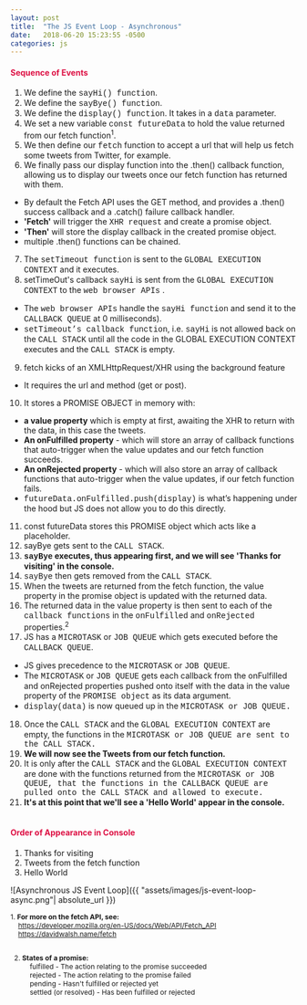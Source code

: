 ```yaml
---
layout: post
title:  "The JS Event Loop - Asynchronous"
date:   2018-06-20 15:23:55 -0500
categories: js
---
```

<style type="text/css">
  .code{
    font-family:"Courier New", Courier, monospace;
  }
</style>

<h4 style="color:#d14">Sequence of Events</h4>  

1. We define the <span class="code">sayHi() function</span>.
2. We define the <span class="code">sayBye() function</span>.
3. We define the <span class="code">display() function</span>. It takes in a <span class="code">data</span> parameter.
4. We set a new variable <span class="code">const futureData</span> to hold the value returned from our fetch function<sup>1</sup>.
5. We then define our <span class="code">fetch</span> function to accept a url that will help us fetch some tweets from Twitter, for example.
6. We finally pass our display function into the .then() callback function, allowing us to display our tweets once our fetch function has returned with them.
  * By default the Fetch API uses the GET method, and provides a .then() success callback and a .catch() failure callback handler.
  * <strong>'Fetch'</strong> will trigger the <span class="code">XHR request</span> and create a promise object.
  * <strong>'Then'</strong> will store the display callback in the created promise object.
  * multiple .then() functions can be chained.  
7. The  <span class="code">setTimeout function</span> is sent to the <span class="code">GLOBAL EXECUTION CONTEXT</span> and it executes.
8. setTimeOut's callback <span class="code">sayHi</span> is sent from the <span class="code">GLOBAL EXECUTION CONTEXT</span> to the <span class="code">web browser APIs</span> .
  * The <span class="code">web browser APIs</span> handle the <span class="code">sayHi function</span> and send it to the <span class="code">CALLBACK QUEUE</span> at 0 milliseconds).
  * <span class="code">setTimeout’s callback function</span>, i.e. <span class="code">sayHi</span> is not allowed back on the <span class="code">CALL STACK</span> until all the code in the GLOBAL EXECUTION CONTEXT executes and the <span class="code">CALL STACK</span> is empty.
9. fetch kicks of an XMLHttpRequest/XHR using the background feature
  * It requires the url and method (get or post).
10. It stores a PROMISE OBJECT in memory with:
  * <strong>a value property</strong> which is empty at first, awaiting the XHR to return with the data, in this case the tweets.
  * <strong>An onFulfilled property</strong> - which will store an array of callback functions that auto-trigger when the value updates and our fetch function succeeds.
  * <strong>An onRejected property</strong> - which will also store an array of callback functions that auto-trigger when the value updates, if our fetch function fails.
  * <span class="code">futureData.onFulfilled.push(display)</span> is what’s happening under the hood but JS does not allow you to do this directly.
11. const futureData stores this PROMISE object which acts like a placeholder.
12. sayBye gets sent to the <span class="code">CALL STACK</span>.
13. <strong><span class="code">sayBye</span> executes, thus appearing first, and we will see 'Thanks for visiting' in the console.</strong>
14. <span class="code">sayBye</span> then gets removed from the <span class="code">CALL STACK</span>.
15. When the tweets are returned from the fetch function, the value property in the promise object is updated with the returned data.  
16. The returned data in the value property is then sent to each of the <span class="code">callback functions</span> in the <span class="code">onFulfilled</span> and <span class="code">onRejected</span> properties.<sup>2</sup>  
17. JS has a <span class="code">MICROTASK</span> or <span class="code">JOB QUEUE</span> which gets executed before the <span class="code">CALLBACK QUEUE</span>.
  * JS gives precedence to the <span class="code">MICROTASK</span> or <span class="code">JOB QUEUE</span>.
  * The <span class="code">MICROTASK</span> or <span class="code">JOB QUEUE</span> gets each callback from the onFulfilled and onRejected properties pushed onto itself with the data in the value property of the <span class="code">PROMISE object</span> as its data argument.
  * <span class="code">display(data)</span> is now queued up in the <span class="code">MICROTASK or <span class="code">JOB QUEUE</span>.
18. Once the <span class="code">CALL STACK</span> and the <span class="code">GLOBAL EXECUTION CONTEXT</span> are empty, the functions in the <span class="code">MICROTASK or <span class="code">JOB QUEUE</span> are sent to the <span class="code">CALL STACK</span>.  
19. <strong>We will now see the Tweets from our fetch function.</strong>
20. It is only after the <span class="code">CALL STACK</span> and the <span class="code">GLOBAL EXECUTION CONTEXT</span> are done with the functions returned from the <span class="code">MICROTASK or <span class="code">JOB QUEUE</span>, that the functions in the <span class="code">CALLBACK QUEUE</span> are pulled onto the <span class="code">CALL STACK</span> and allowed to execute.
21. <strong>It's at this point that we'll see a 'Hello World' appear in the console.</strong>
&nbsp;  
&nbsp;  
<h4 style="color:#d14">Order of Appearance in Console</h4>

1. Thanks for visiting  
2. Tweets from the fetch function  
3. Hello World

![Asynchronous JS Event Loop]({{ "assets/images/js-event-loop-async.png"| absolute_url }})  

<div style="font-size:12px;">
1. <strong>For more on the fetch API, see:</strong><br />
&nbsp;&nbsp;&nbsp;&nbsp;<a href="https://developer.mozilla.org/en-US/docs/Web/API/Fetch_API" target="blank">https://developer.mozilla.org/en-US/docs/Web/API/Fetch_API</a><br />
&nbsp;&nbsp;&nbsp;&nbsp;<a href="https://davidwalsh.name/fetch" target="blank">https://davidwalsh.name/fetch</a><br /><br />

2. <strong>States of a promise:</strong><br />
&nbsp;&nbsp;&nbsp;&nbsp;fulfilled - The action relating to the promise succeeded<br />
&nbsp;&nbsp;&nbsp;&nbsp;rejected - The action relating to the promise failed<br />
&nbsp;&nbsp;&nbsp;&nbsp;pending - Hasn't fulfilled or rejected yet<br />
&nbsp;&nbsp;&nbsp;&nbsp;settled (or resolved) - Has been fulfilled or rejected
</div>
